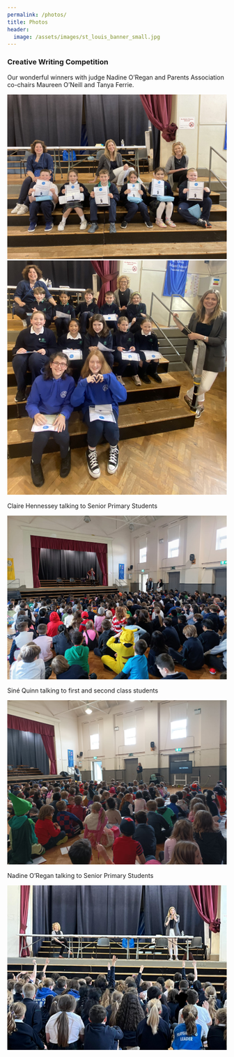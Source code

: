 ```yaml
---
permalink: /photos/
title: Photos
header:
  image: /assets/images/st_louis_banner_small.jpg
---
```



### Creative Writing Competition

Our wonderful winners with judge Nadine O’Regan and Parents Association co-chairs Maureen O’Neill and Tanya Ferrie.

![Writing Competition 1](/assets/images/creative_writing/writing-comp-1.jpg)
![Writing Competition 2](/assets/images/creative_writing/writing-comp-2.jpg)

Claire Hennessey talking to Senior Primary Students

![Writing Competition 3](/assets/images/creative_writing/writing-comp-3.jpg)

Siné Quinn talking to first and second class students

![Writing Competition 4](/assets/images/creative_writing/writing-comp-4.jpg)

Nadine O’Regan talking to Senior Primary Students

![Writing Competition 5](/assets/images/creative_writing/writing-comp-5.jpg)